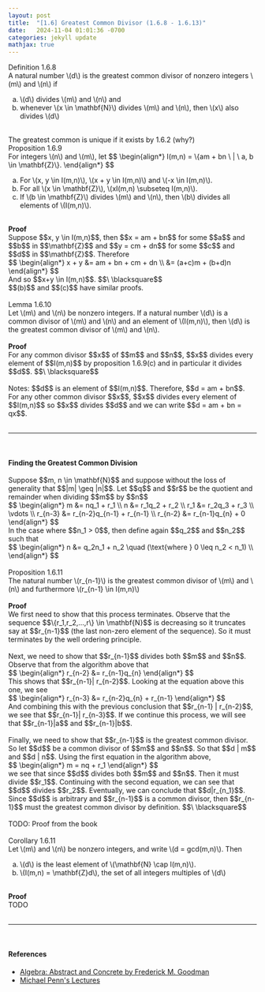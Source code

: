 ```yaml
---
layout: post
title:  "[1.6] Greatest Common Divisor (1.6.8 - 1.6.13)"
date:   2024-11-04 01:01:36 -0700
categories: jekyll update
mathjax: true
---
```

<!------------------------------------------------------------------------------------>
<div class="mintheaderdiv">
Definition 1.6.8
</div>
<div class="mintbodydiv">
A natural number \(d\) is the greatest common divisor of nonzero integers \(m\) and \(n\) if
<ol type="a">
	<li>\(d\) divides \(m\) and \(n\) and</li>
	<li>whenever \(x \in \mathbf{N}\) divides \(m\) and \(n\), then \(x\) also divides \(d\)</li>
</ol>
</div>
<br>
The greatest common is unique if it exists by 1.6.2 (why?)
<!------------------------------------------------------------------------------------>
<div class="peachheaderdiv">
Proposition 1.6.9
</div>
<div class="peachbodydiv">
For integers \(n\) and \(m\), let
$$
\begin{align*}
I(m,n) = \{am + bn \ | \ a, b \in \mathbf{Z}\}.
\end{align*}
$$
<ol type="a">
	<li>For \(x, y \in I(m,n)\), \(x + y \in I(m,n)\) and \(-x \in I(m,n)\).</li>
	<li>For all \(x \in \mathbf{Z}\), \(xI(m,n) \subseteq I(m,n)\).</li>
	<li>If \(b \in \mathbf{Z}\) divides \(m\) and \(n\), then \(b\) divides all elements of \(I(m,n)\).</li>
</ol>
</div>
<!------------------------------------------------------------------------------------>
<br>
<b>Proof</b>
<br>
Suppose $$x, y \in I(m,n)$$, then $$x = am + bn$$ for some $$a$$ and $$b$$ in $$\mathbf{Z}$$ and $$y = cm + dn$$ for some $$c$$ and $$d$$ in $$\mathbf{Z}$$. Therefore
<div>
$$
\begin{align*}
x + y &= am + bn + cm + dn \\
      &= (a+c)m + (b+d)n
\end{align*}
$$
</div>
And so $$x+y \in I(m,n)$$. $$\ \blacksquare$$
<br>
$$(b)$$ and $$(c)$$ have similar proofs.
<br>
<br>
<!------------------------------------------------------------------------------------>
<div class="yellowheaderdiv">
Lemma 1.6.10
</div>
<div class="yellowbodydiv">
Let \(m\) and \(n\) be nonzero integers. If a natural number \(d\) is a common divisor of \(m\) and \(n\) and an element of \(I(m,n)\), then \(d\) is the greatest common divisor of \(m\) and \(n\).
</div>
<br>
<!------------------------------------------------------------------------------------>
<b>Proof</b>
<br>
For any common divisor $$x$$ of $$m$$ and $$n$$, $$x$$ divides every element of $$I(m,n)$$ by proposition 1.6.9(c) and in particular it divides $$d$$. $$\ \blacksquare$$
<br>
<br>
Notes: $$d$$ is an element of $$I(m,n)$$. Therefore, $$d = am + bn$$. For any other common divisor $$x$$, $$x$$ divides every element of $$I(m,n)$$ so $$x$$ divides $$d$$ and we can write $$d = am + bn = qx$$. 
<br>
<br>
<hr>
<br>
<!------------------------------------------------------------------------------------>
<h4><b>Finding the Greatest Common Division</b></h4>
Suppose $$m, n \in \mathbf{N}$$ and suppose without the loss of generality that $$|m| \geq |n|$$. Let $$q$$ and $$r$$ be the quotient and remainder when dividing $$m$$ by $$n$$
<div>
$$
\begin{align*}
m &= nq_1 + r_1  \\
n &= r_1q_2 + r_2  \\
r_1 &= r_2q_3 + r_3 \\
\vdots \\
r_{n-3} &= r_{n-2}q_{n-1} + r_{n-1} \\
r_{n-2} &= r_{n-1}q_{n} + 0
\end{align*}
$$
</div>
In the case where $$n_1 > 0$$, then define again $$q_2$$ and $$n_2$$ such that
<div>
$$
\begin{align*}
n &= q_2n_1 + n_2 \quad (\text{where } 0 \leq n_2 < n_1) \\
\end{align*}
$$
</div>
<br>
<!------------------------------------------------------------------------------------>
<div class="peachheaderdiv">
Proposition 1.6.11
</div>
<div class="peachbodydiv">
The natural number \(r_{n-1}\) is the greatest common divisor of \(m\) and \(n\) and furthermore \(r_{n-1} \in I(m,n)\)
</div>
<br>
<!------------------------------------------------------------------------------------>
<b>Proof</b>
<br>
We first need to show that this process terminates. Observe that the sequence $$\{r_1,r_2,...,r\} \in \mathbf{N}$$ is decreasing so it truncates say at $$r_{n-1}$$ (the last non-zero element of the sequence). So it must terminates by the well ordering principle.
<br>
<br>
Next, we need to show that $$r_{n-1}$$ divides both $$m$$ and $$n$$. Observe that from the algorithm above that
<div>
$$
\begin{align*}
r_{n-2} &= r_{n-1}q_{n}
\end{align*}
$$
</div>
This shows that $$r_{n-1}| r_{n-2}$$. Looking at the equation above this one, we see
<div>
$$
\begin{align*}
r_{n-3} &= r_{n-2}q_{n} + r_{n-1}
\end{align*}
$$
</div>
And combining this with the previous conclusion that $$r_{n-1} | r_{n-2}$$, we see that $$r_{n-1}| r_{n-3}$$. If we continue this process, we will see that $$r_{n-1}|a$$ and $$r_{n-1}|b$$. 
<br>
<br>
Finally, we need to show that $$r_{n-1}$$ is the greatest common divisor. So let $$d$$ be a common divisor of $$m$$ and $$n$$. So that $$d | m$$ and $$d | n$$. Using the first equation in the algorithm above,
<div>
$$
\begin{align*}
m = nq + r_1
\end{align*}
$$
</div>
we see that since $$d$$ divides both $$m$$ and $$n$$. Then it must divide $$r_1$$. Continuing with the second equation, we can see that $$d$$ divides $$r_2$$. Eventually, we can conclude that $$d|r_{n_1}$$. Since $$d$$ is arbitrary and $$r_{n-1}$$ is a common divisor, then $$r_{n-1}$$ must the greatest common divisor by definition. $$\ \blacksquare$$
<br>
<br>
TODO: Proof from the book
<br>
<br>
<!------------------------------------------------------------------------------------>
<div class="peachheaderdiv">
Corollary 1.6.11
</div>
<div class="peachbodydiv">
Let \(m\) and \(n\) be nonzero integers, and write \(d = gcd(m,n)\). Then
<ol type="a">
	<li>\(d\) is the least element of \(\mathbf{N} \cap I(m,n)\).</li>
	<li>\(I(m,n) = \mathbf{Z}d\), the set of all integers multiples of \(d\)</li>
</ol>
</div>
<br>
<b>Proof</b>
<br>
TODO
<br>
<br>
<hr>
<br>
<!------------------------------------------------------------------------------------>
<h4><b>References</b></h4>
<ul>
<li><a href="https://homepage.divms.uiowa.edu/~goodman/algebrabook.dir/algebrabook.html">Algebra: Abstract and Concrete by Frederick M. Goodman</a></li>
<li><a href="https://www.youtube.com/watch?v=8cikffEcyPI&t=5s">Michael Penn's Lectures</a></li>
</ul>






















